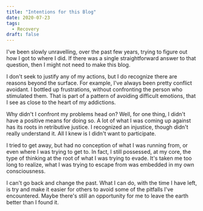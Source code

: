 ```yaml
---
title: "Intentions for this Blog"
date: 2020-07-23
tags:
  - Recovery
draft: false
---
```


I've been slowly unravelling, over the past few years, trying to figure out how I got to where I did. If there was a single straightforward answer to that question, then I might not need to make this blog.

<!-- excerpt -->

I don't seek to justify any of my actions, but I do recognize there are reasons beyond the surface. For example, I've always been pretty conflict avoidant. I bottled up frustrations, without confronting the person who stimulated them. That is part of a pattern of avoiding difficult emotions, that I see as close to the heart of my addictions.

Why didn't I confront my problems head on? Well, for one thing, I didn't have a positive means for doing so. A lot of what I was coming up against has its roots in retributive justice. I recognized an injustice, though didn't really understand it. All I knew is I didn't want to participate. 

I tried to get away, but had no conception of what I was running from, or even where I was trying to get to. In fact, I still possessed, at my core, the type of thinking at the root of what I was trying to evade. It's taken me too long to realize, what I was trying to escape from was embedded in my own consciousness.

I can't go back and change the past. What I can do, with the time I have left, is try and make it easier for others to avoid some of the pitfalls I've encountered. Maybe there's still an opportunity for me to leave the earth better than I found it.

<script data-goatcounter="https://restorative.goatcounter.com/count" async src="//gc.zgo.at/count.js"></script>
